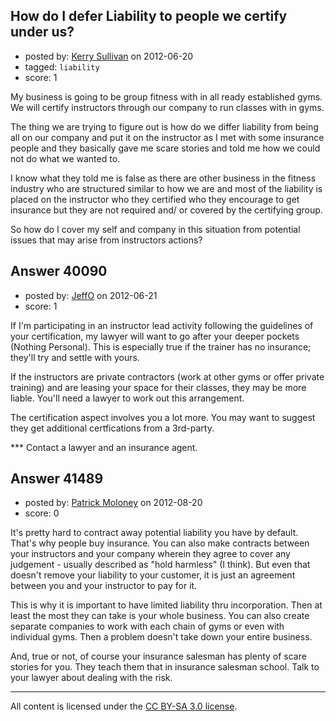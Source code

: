 ## How do I defer Liability to people we certify under us?

- posted by: [Kerry Sullivan](https://stackexchange.com/users/-1/18471-kerry-sullivan) on 2012-06-20
- tagged: `liability`
- score: 1

My business is going to be group fitness with in all ready established gyms. We will certify instructors through our company to run classes with in gyms. 

The thing we are trying to figure out is how do we differ liability from being all on our company and put it on the instructor as I met with some insurance people and they basically gave me scare stories and told me how we could not do what we wanted to. 

I know what they told me is false as there are other business in the fitness industry who are structured similar to how we are and most of the liability is placed on the instructor who they certified who they encourage to get insurance but they are not required and/ or covered by the certifying group.

So how do I cover my self and company in this situation from potential issues that may arise from instructors actions? 


## Answer 40090

- posted by: [JeffO](https://stackexchange.com/users/-1/1796-jeffo) on 2012-06-21
- score: 1

If I'm participating in an instructor lead activity following the guidelines of your certification, my lawyer will want to go after your deeper pockets (Nothing Personal). This is especially true if the trainer has no insurance; they'll try and settle with yours.

If the instructors are private contractors (work at other gyms or offer private training) and are leasing your space for their classes, they may be more liable. You'll need a lawyer to work out this arrangement.

The certification aspect involves you a lot more. You may want to suggest they get additional certfications from a 3rd-party.

*** Contact a lawyer and an insurance agent. 


## Answer 41489

- posted by: [Patrick Moloney](https://stackexchange.com/users/-1/10371-patrick-moloney) on 2012-08-20
- score: 0

It's pretty hard to contract away potential liability you have by default. That's why people buy insurance. You can also make contracts between your instructors and your company wherein they agree to cover any judgement - usually described as "hold harmless" (I think). But even that doesn't remove your liability to your customer, it is just an agreement between you and your instructor to pay for it.

This is why it is important to have limited liability thru incorporation. Then at least the most they can take is your whole business. You can also create separate companies to work with each chain of gyms or even with individual gyms. Then a problem doesn't take down your entire business.

And, true or not, of course your insurance salesman has plenty of scare stories for you. They teach them that in insurance salesman school. Talk to your lawyer about dealing with the risk.




---

All content is licensed under the [CC BY-SA 3.0 license](https://creativecommons.org/licenses/by-sa/3.0/).
